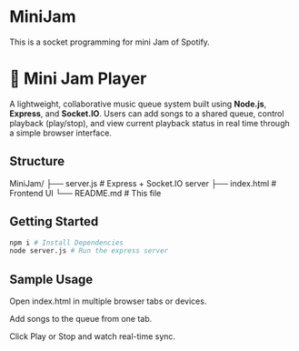 # MiniJam
This is a socket programming for mini Jam of Spotify.
# 🎵 Mini Jam Player

A lightweight, collaborative music queue system built using **Node.js**, **Express**, and **Socket.IO**. Users can add songs to a shared queue, control playback (play/stop), and view current playback status in real time through a simple browser interface.

## Structure

MiniJam/
├── server.js          # Express + Socket.IO server
├── index.html        # Frontend UI
└── README.md         # This file


## Getting Started
```bash
npm i # Install Dependencies
node server.js # Run the express server
```

 ## Sample Usage
Open index.html in multiple browser tabs or devices.

Add songs to the queue from one tab.

Click Play or Stop and watch real-time sync.
